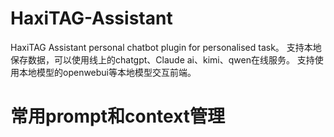 # HaxiTAG-Assistant
HaxiTAG Assistant personal chatbot plugin for personalised task。
支持本地保存数据，可以使用线上的chatgpt、Claude ai、kimi、qwen在线服务。
支持使用本地模型的openwebui等本地模型交互前端。

# 常用prompt和context管理
